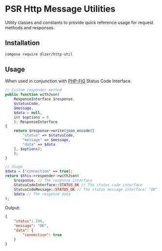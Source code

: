 # PSR Http Message Utilities

Utility classes and constants to provide quick reference usage for request methods and responses.

## Installation

```bash
compose require dlzer/http-util
```

## Usage

When used in conjunction with [PHP-FIG](https://github.com/php-fig/http-message-util) Status Code Interface.

```php
// Custom responder method
public function withJson(
    ResponseInterface $response,
    $statusCode, 
    $message, 
    $data = null, 
    int $options = 0
    ): ResponseInterface
{
    return $response->write(json_encode([
        "status" => $statusCode,
        "message" => $message,
        "data" => $data
    ], $options);
    );
}

// Usage
$data = ["connection" => true];
return $this->responder->withJson(
    $response, // The response interface
    StatusCodeInterface::STATUS_OK // The status code interface
    StatusCodeMessage::STATUS_OK // The status message interface: "OK"
    $data // The response data
);

```

Output:
```json
{
    "status": 200,
    "message": "OK",
    "data": {
        "connection": true
    }
}
```